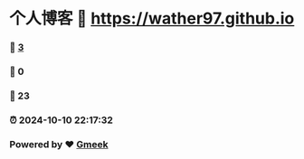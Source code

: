 # 个人博客 :link: https://wather97.github.io 
### :page_facing_up: [3](https://wather97.github.io/tag.html) 
### :speech_balloon: 0 
### :hibiscus: 23 
### :alarm_clock: 2024-10-10 22:17:32 
### Powered by :heart: [Gmeek](https://github.com/Meekdai/Gmeek)
